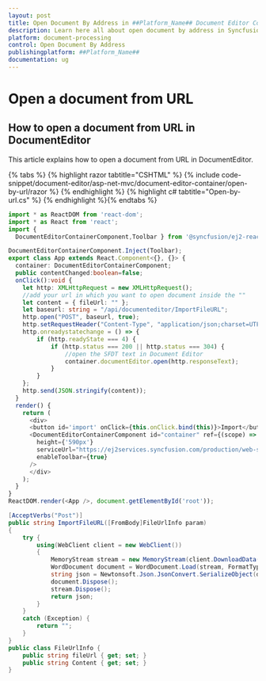 ```yaml
---
layout: post
title: Open Document By Address in ##Platform_Name## Document Editor Component
description: Learn here all about open document by address in Syncfusion ##Platform_Name## Document Editor component of Syncfusion Essential JS 2 and more.
platform: document-processing
control: Open Document By Address
publishingplatform: ##Platform_Name##
documentation: ug
---
```



# Open a document from URL

## How to open a document from URL in DocumentEditor

This article explains how to open a document from URL in DocumentEditor.


{% tabs %}
{% highlight razor tabtitle="CSHTML" %}
{% include code-snippet/document-editor/asp-net-mvc/document-editor-container/open-by-url/razor %}
{% endhighlight %}
{% highlight c# tabtitle="Open-by-url.cs" %}
{% endhighlight %}{% endtabs %}



```typescript
import * as ReactDOM from 'react-dom';
import * as React from 'react';
import {
  DocumentEditorContainerComponent,Toolbar } from '@syncfusion/ej2-react-documenteditor';

DocumentEditorContainerComponent.Inject(Toolbar);
export class App extends React.Component<{}, {}> {
  container: DocumentEditorContainerComponent;
  public contentChanged:boolean=false;
  onClick():void {
    let http: XMLHttpRequest = new XMLHttpRequest();
    //add your url in which you want to open document inside the ""
    let content = { fileUrl: "" };
    let baseurl: string = "/api/documenteditor/ImportFileURL";
    http.open("POST", baseurl, true);
    http.setRequestHeader("Content-Type", "application/json;charset=UTF-8");
    http.onreadystatechange = () => {
        if (http.readyState === 4) {
            if (http.status === 200 || http.status === 304) {
                //open the SFDT text in Document Editor
                container.documentEditor.open(http.responseText);
            }
        }
    };
    http.send(JSON.stringify(content));
  }
  render() {
    return (
      <div>
      <button id='import' onClick={this.onClick.bind(this)}>Import</button>
      <DocumentEditorContainerComponent id="container" ref={(scope) => { this.container = scope; }}
        height={'590px'}
        serviceUrl="https://ej2services.syncfusion.com/production/web-services/api/documenteditor/"
        enableToolbar={true}
      />
      </div>
    );
  }
}
ReactDOM.render(<App />, document.getElementById('root'));

```


```csharp
[AcceptVerbs("Post")]
public string ImportFileURL([FromBody]FileUrlInfo param)
{
    try {
        using(WebClient client = new WebClient())
        {
            MemoryStream stream = new MemoryStream(client.DownloadData(param.fileUrl));
            WordDocument document = WordDocument.Load(stream, FormatType.Docx);
            string json = Newtonsoft.Json.JsonConvert.SerializeObject(document);
            document.Dispose();
            stream.Dispose();
            return json;
        }
    }
    catch (Exception) {
        return "";
    }
}
public class FileUrlInfo {
    public string fileUrl { get; set; }
    public string Content { get; set; }
}
```
